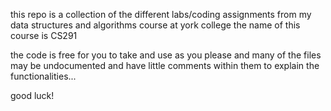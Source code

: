 this repo is a collection of the different labs/coding assignments from my data structures and algorithms course at york college
the name of this course is CS291

the code is free for you to take and use as you please and many of the files may be undocumented and have little comments within them to explain the functionalities...

good luck!
